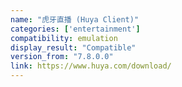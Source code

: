 ```yaml
---
name: "虎牙直播 (Huya Client)"
categories: ['entertainment']
compatibility: emulation
display_result: "Compatible"
version_from: "7.8.0.0"
link: https://www.huya.com/download/
---
```

